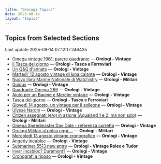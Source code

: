 ```yaml
---
title: "Orologi Topics"
date: 2025-08-14
layout: "topics"
---
```


## Topics from Selected Sections

Last update 2025-08-14 07:12:17.246435

- [Omega vintage 1961: parere quadrante](https://orologi.forumfree.it/?t=79624136) — **Orologi - Vintage**
- [Il Tasca del giorno](https://orologi.forumfree.it/?t=80702163) — **Orologi - Tasca e Ferroviari**
- [Un Q&Q d'annata](https://orologi.forumfree.it/?t=80790003) — **Orologi - Vintage**
- [Martedi’ 12 agosto vintage di luna calante](https://orologi.forumfree.it/?t=80788569) — **Orologi - Vintage**
- [Nuovo libro Marine Nationale di Watchistry](https://orologi.forumfree.it/?t=80762898) — **Orologi - Militari**
- [Guidus](https://orologi.forumfree.it/?t=80789694) — **Orologi - Vintage**
- [Quadrante Omega 266](https://orologi.forumfree.it/?t=80788854) — **Orologi - Vintage**
- [Aiuto per un Baume e Mercier vintage](https://orologi.forumfree.it/?t=80789983) — **Orologi - Vintage**
- [Tasca del giorno](https://orologi.forumfree.it/?t=80789645) — **Orologi - Tasca e Ferroviari**
- [Giovedì 14 agosto, un vintage per il solleone](https://orologi.forumfree.it/?t=80790050) — **Orologi - Vintage**
- [Ulysse Nardin](https://orologi.forumfree.it/?t=80789567) — **Orologi - Vintage**
- [Citizen assegnati (e/o) in azione (Aqualand 1 e 2, ma non solo)](https://orologi.forumfree.it/?t=77358351) — **Orologi - Militari**
- [Omega Speedmaster Day Date - referenza corretta](https://orologi.forumfree.it/?t=80787790) — **Orologi - Vintage**
- [Orologi Militari al polso oggi….](https://orologi.forumfree.it/?t=80440118) — **Orologi - Militari**
- [Mercoledì 13 agosto vintage cronografico](https://orologi.forumfree.it/?t=80789189) — **Orologi - Vintage**
- [Angedy incabloc](https://orologi.forumfree.it/?t=80787776) — **Orologi - Vintage**
- [Submariner 5513 new entry](https://orologi.forumfree.it/?t=80758006) — **Orologi - Vintage Rolex e Tudor**
- [Invar incabloc? Duramont?](https://orologi.forumfree.it/?t=80789840) — **Orologi - Vintage**
- [Cronografi a riposo](https://orologi.forumfree.it/?t=80784502) — **Orologi - Vintage**
